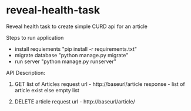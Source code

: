 # reveal-health-task
Reveal health task to create simple CURD api for an article

Steps to run application 

- install requiements "pip install -r requirements.txt"
- migrate database "python manage.py migrate"
- run server  "python manage.py runserver"


API Description:
1. GET list of Articles 
request url - http://baseurl/article
response - list of article exist else empty list

2. DELETE article 
request url - http://baseurl/article/<title>
response - success message if deleted else not fould 

3. POST - create article 
request url - http://baseurl/article
request body - {
    "title":"testing1",
    "author_id":2,
    "category":"test category1"
    }
response - 201 on successfull create with created data in response 

4.PATCH - update article
request url - http://baseurl/article/<title>
request body -  {
    "title":"testing2",
    "author_id":2,
    "category":"test category2"
    }
response - 200 on success update and 404 if data not found 



